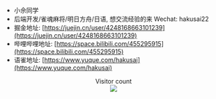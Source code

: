 - 小佘同学
- 后端开发/雀魂麻将/明日方舟/日语, 想交流经验的来 Wechat: hakusai22
- 掘金地址: [https://juejin.cn/user/4248168663101239](https://juejin.cn/user/4248168663101239)
- 哔哩哔哩地址: [https://space.bilibili.com/455295915](https://space.bilibili.com/455295915)
- 语雀地址: [https://www.yuque.com/hakusai](https://www.yuque.com/hakusai)
<p align="center"> 
  Visitor count<br>
  <img src="https://profile-counter.glitch.me/hakusai22/count.svg" />
</p>
